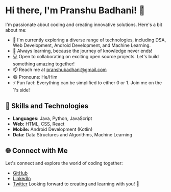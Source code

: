# Hi there, I'm Pranshu Badhani! 👋

I'm passionate about coding and creating innovative solutions. Here's a bit about me:

- 🔭 I'm currently exploring a diverse range of technologies, including DSA, Web Development, Android Development, and Machine Learning.
- 🌱 Always learning, because the journey of knowledge never ends!
- 💻 Open to collaborating on exciting open source projects. Let's build something amazing together!
- 📫 Reach me at [pranshubadhani@gmail.com](mailto:pranshubadhani@gmail.com)
- 😄 Pronouns: He/Him
- ⚡ Fun fact: Everything can be simplified to either 0 or 1. Join me on the 1's side!

## 🚀 Skills and Technologies

- **Languages:** Java, Python, JavaScript
- **Web:** HTML, CSS, React
- **Mobile:** Android Development (Kotlin)
- **Data:** Data Structures and Algorithms, Machine Learning

<!---
## 🛠️ Projects

Here are some of the projects I've been working on:

- [Project 1](link-to-project1): Short description
- [Project 2](link-to-project2): Short description
- [Project 3](link-to-project3): Short description

Feel free to explore my repositories to find more interesting projects!
--->

## 🌐 Connect with Me

Let's connect and explore the world of coding together:

- [GitHub](https://github.com/pranshubadhani)
- [LinkedIn](https://www.linkedin.com/in/pranshubadhani)
- [Twitter](https://twitter.com/Pranshubadhani)
Looking forward to creating and learning with you! 🚀


<!---
pranshubadhani/pranshubadhani is a ✨ special ✨ repository because its `README.md` (this file) appears on your GitHub profile.
You can click the Preview link to take a look at your changes.
--->

